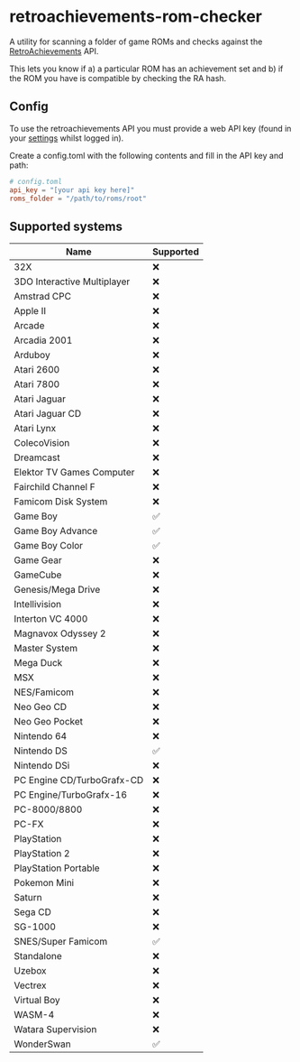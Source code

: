 # retroachievements-rom-checker
A utility for scanning a folder of game ROMs and checks against the [RetroAchievements](https://retroachievements.org/) API.

This lets you know if a) a particular ROM has an achievement set and b) if the ROM you have is compatible by checking the RA hash.

## Config
To use the retroachievements API you must provide a web API key (found in your [settings](https://retroachievements.org/settings) whilst logged in). 

Create a config.toml with the following contents and fill in the API key and path:
```toml
# config.toml
api_key = "[your api key here]"
roms_folder = "/path/to/roms/root"
```

## Supported systems
| Name                        | Supported |
|-----------------------------|-----------|
| 32X                         | ❌        |
| 3DO Interactive Multiplayer | ❌        |
| Amstrad CPC                 | ❌        |
| Apple II                    | ❌        |
| Arcade                      | ❌        |
| Arcadia 2001                | ❌        |
| Arduboy                     | ❌        |
| Atari 2600                  | ❌        |
| Atari 7800                  | ❌        |
| Atari Jaguar                | ❌        |
| Atari Jaguar CD             | ❌        |
| Atari Lynx                  | ❌        |
| ColecoVision                | ❌        |
| Dreamcast                   | ❌        |
| Elektor TV Games Computer   | ❌        |
| Fairchild Channel F         | ❌        |
| Famicom Disk System         | ❌        |
| Game Boy                    | ✅        |
| Game Boy Advance            | ✅        |
| Game Boy Color              | ✅        |
| Game Gear                   | ❌        |
| GameCube                    | ❌        |
| Genesis/Mega Drive          | ❌        |
| Intellivision               | ❌        |
| Interton VC 4000            | ❌        |
| Magnavox Odyssey 2          | ❌        |
| Master System               | ❌        |
| Mega Duck                   | ❌        |
| MSX                         | ❌        |
| NES/Famicom                 | ❌        |
| Neo Geo CD                  | ❌        |
| Neo Geo Pocket              | ❌        |
| Nintendo 64                 | ❌        |
| Nintendo DS                 | ✅        |
| Nintendo DSi                | ❌        |
| PC Engine CD/TurboGrafx-CD  | ❌        |
| PC Engine/TurboGrafx-16     | ❌        |
| PC-8000/8800                | ❌        |
| PC-FX                       | ❌        |
| PlayStation                 | ❌        |
| PlayStation 2               | ❌        |
| PlayStation Portable        | ❌        |
| Pokemon Mini                | ❌        |
| Saturn                      | ❌        |
| Sega CD                     | ❌        |
| SG-1000                     | ❌        |
| SNES/Super Famicom          | ✅        |
| Standalone                  | ❌        |
| Uzebox                      | ❌        |
| Vectrex                     | ❌        |
| Virtual Boy                 | ❌        |
| WASM-4                      | ❌        |
| Watara Supervision          | ❌        |
| WonderSwan                  | ✅        |